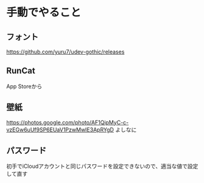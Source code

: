 # 手動でやること

## フォント
https://github.com/yuru7/udev-gothic/releases

## RunCat
App Storeから

## 壁紙
https://photos.google.com/photo/AF1QipMyC-c-vzEGw6uUf9SP6EUaV1PzwMwIE3ApRYgD
よしなに

## パスワード
初手でiCloudアカウントと同じパスワードを設定できないので、適当な値で設定して直す
